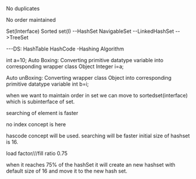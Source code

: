 No duplicates

No order maintained

Set(Interface)               Sorted set(I)
 --HashSet                     NavigableSet
 --LinkedHashSet              -->TreeSet
               


---DS: HashTable
HashCode -Hashing Algorithm

int a=10;
Auto Boxing:
Converting primitive datatype variable into corresponding wrapper class Object
Integer i=a;

Auto unBoxing:
Converting wrapper class Object into corresponding primitive datatype variable 
int b=i;

when we want to maintain order in set we can move to sortedset(interface) which is subinterface of set.

searching of element is faster

no index concept is here

hascode concept will be used.
searching will be faster
initial size of hashset is 16.


load factor///fill ratio  0.75

when it reaches 75% of the hashSet it will create an new hashset with default size of 16 and move it to the new hash set.
